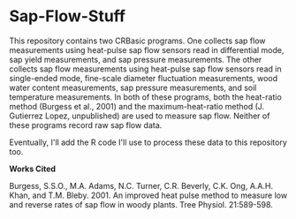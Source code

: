 # Sap-Flow-Stuff

This repository contains two CRBasic programs. One collects sap flow measurements using heat-pulse sap flow sensors read in differential mode, sap yield measurements, and sap pressure measurements. The other collects sap flow measurements using heat-pulse sap flow sensors read in single-ended mode, fine-scale diameter fluctuation measurements, wood water content measurements, sap pressure measurements, and soil temperature measurements. In both of these programs, both the heat-ratio method (Burgess et al., 2001) and the maximum-heat-ratio method (J. Gutierrez Lopez, unpublished) are used to measure sap flow. Neither of these programs record raw sap flow data.

Eventually, I'll add the R code I'll use to process these data to this repository too.

<b>Works Cited</b>

Burgess, S.S.O., M.A. Adams, N.C. Turner, C.R. Beverly, C.K. Ong, A.A.H. Khan, and T.M. Bleby. 2001. An improved heat pulse method to measure low and reverse rates of sap flow in woody plants. Tree Physiol. 21:589-598.
